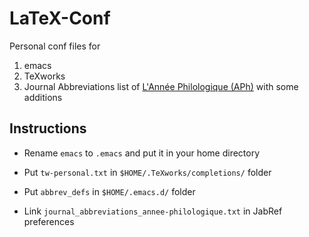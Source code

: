 # LaTeX-Conf

Personal conf files for

1. emacs
2. TeXworks
3. Journal Abbreviations list of [L'Année Philologique (APh)](http://www.annee-philologique.com/) with some additions

## Instructions

* Rename `emacs` to `.emacs` and put it in your home directory

* Put `tw-personal.txt` in ``$HOME/.TeXworks/completions/`` folder

* Put `abbrev_defs` in ``$HOME/.emacs.d/`` folder

* Link `journal_abbreviations_annee-philologique.txt` in JabRef preferences
